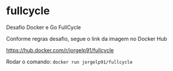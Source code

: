 # fullcycle
Desafio Docker e Go FullCycle

Conforme regras desafio, segue o link da imagem no Docker Hub

https://hub.docker.com/r/jorgelp91/fullcycle

Rodar o comando: `docker run jorgelp91/fullcycle`